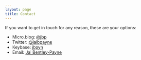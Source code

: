 ```yaml
---
layout: page
title: Contact
---
```



If you want to get in touch for any reason, these are your options:

- Micro.blog: [@jbp](micro.blog/jbp)
- Twitter: [@jaibpayne](twitter.com/jaibpayne)
- Keybase: [jbpyn](https://keybase.io/jbpyn)
- Email: [Jai Bentley-Payne](mailto:jai@bentleypayne.com)

